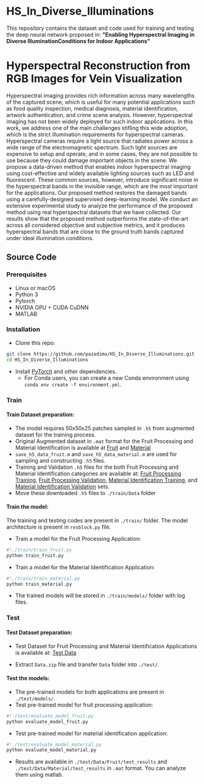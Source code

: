 # HS_In_Diverse_Illuminations
This repository contains the dataset and code used for training and testing the deep neural network proposed in:
**"Enabling Hyperspectral Imaging in Diverse IlluminationConditions for Indoor Applications"**

# Hyperspectral Reconstruction from RGB Images for Vein Visualization
Hyperspectral imaging provides rich information across many wavelengths of the captured scene, which is useful for many potential applications such as food quality inspection, medical diagnosis, material identification, artwork authentication, and crime scene analysis. However, hyperspectral imaging has not been widely deployed for such indoor applications. In this work, we address one of the main challenges stifling this wide adoption, which is the strict illumination requirements for hyperspectral cameras. Hyperspectral cameras require a light source that radiates power across a wide range of the electromagnetic spectrum. Such light sources are expensive to setup and operate, and in some cases, they are not possible to use because they could damage important objects in the scene. We propose a data-driven method that enables indoor hyperspectral imaging using cost-effective and widely available lighting sources such as LED and fluorescent. These common sources, however, introduce significant noise in the hyperspectral bands in the invisible range, which are the most important for the applications. Our proposed method restores the damaged bands using a carefully-designed supervised deep-learning model. We conduct an extensive experimental study to analyze the performance of the proposed method using real hyperspectral datasets that we have collected. Our results show that the proposed method outperforms the state-of-the-art across all considered objective and subjective metrics, and it produces hyperspectral bands that are close to the ground truth bands captured under ideal illumination conditions.


## Source Code
### Prerequisites
- Linux or macOS
- Python 3
- Pytorch
- NVIDIA GPU + CUDA CuDNN
- MATLAB

### Installation
- Clone this repo:
```bash
git clone https://github.com/pazadimo/HS_In_Diverse_Illuminations.git
cd HS_In_Diverse_Illuminations
```
- Install [PyTorch](http://pytorch.org) and other dependencies.
  - For Conda users, you can create a new Conda environment using `conda env create -f environment.yml`.



### Train  


#### Train Dataset preparation:
- The model requires 50x50x25 patches sampled in `.h5` from augmented dataset for the training process.
- Original Augmented dataset in `.mat` format for the Fruit Processing and Material Identification is available at [Fruit](https://drive.google.com/drive/folders/1BI6J3aJiuqpXMFlNwYt3O0JLP3PHW4zD?usp=sharing) and [Material](https://drive.google.com/drive/folders/1LBvEqoJuQ3o9ryulqWbktEmI3K-g-K_1?usp=sharing)
- `save_h5_data_fruit.m` and `save_h5_data_material.m` are used for sampling and constructing `.h5` files. 
- Training and Validation `.h5` files for the both Fruit Processing and Material Identification categories are available at: [Fruit Processing Training](https://drive.google.com/file/d/1qQGmerp7RU6igRSg7gUWX62EvTj1YYsS/view?usp=sharing), [Fruit Processing Validation](https://drive.google.com/file/d/1EvY3f-Rbm2FYMmw7SWA30pbO4WyTWXqz/view?usp=sharing), [Material Identification Training](https://drive.google.com/file/d/1fhotXS85J7Bt1oH8AHxa4zNt9fon1wJt/view?usp=sharing), and [Material Identification Validation](https://drive.google.com/file/d/1_hZJZIYA2yI0v2WRkpIFpur6ae8ldCup/view?usp=sharing) sets.
- Move these downloaded `.h5` files to `./train/Data` folder


#### Train the model:
The training and testing codes are present in `./train/` folder. The model architecture is present in `resblock.py` file.
- Train a model for the Fruit Processing Application:
```bash
#!./train/train_fruit.py
python train_fruit.py
```


- Train a model for the Material Identification Application:
```bash
#!./train/train_material.py
python train_material.py
```

- The trained models will be stored in `./train/models/` folder with log files. 


### Test
#### Test Dataset preparation:
- Test Dataset for Fruit Processing and Material Identification Applications is available at: [Test Data](https://drive.google.com/file/d/1a3R77JJvedsuCH8KoR_m5H_BOaw62fA1/view?usp=sharing)

- Extract `Data.zip` file and transfer `Data` folder into `./test/`. 

#### Test the models:
- The pre-trained models for both applications are present in `./test/models/`.
- Test pre-trained model for fruit processing application:
```bash
#!./test/evaluate_model_fruit.py
python evaluate_model_fruit.py
```
- Test pre-trained model for material identification application:
```bash
#!./test/evaluate_model_material.py
python evaluate_model_material.py
```

- Results are available in `./test/Data/Fruit/test_results` and `./test/Data/Material/test_results` in `.mat` format. You can analyze them using matlab.


